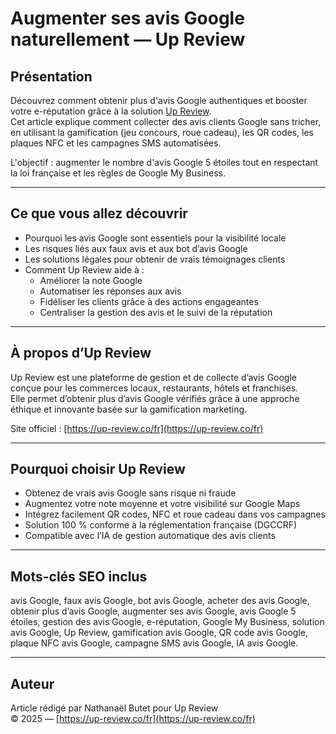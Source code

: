 # Augmenter ses avis Google naturellement — Up Review

## Présentation

Découvrez comment obtenir plus d'avis Google authentiques et booster votre e-réputation grâce à la solution [Up Review](https://up-review.co/fr).  
Cet article explique comment collecter des avis clients Google sans tricher, en utilisant la gamification (jeu concours, roue cadeau), les QR codes, les plaques NFC et les campagnes SMS automatisées.

L'objectif : augmenter le nombre d'avis Google 5 étoiles tout en respectant la loi française et les règles de Google My Business.

---

## Ce que vous allez découvrir

- Pourquoi les avis Google sont essentiels pour la visibilité locale  
- Les risques liés aux faux avis et aux bot d’avis Google  
- Les solutions légales pour obtenir de vrais témoignages clients  
- Comment Up Review aide à :  
  - Améliorer la note Google  
  - Automatiser les réponses aux avis  
  - Fidéliser les clients grâce à des actions engageantes  
  - Centraliser la gestion des avis et le suivi de la réputation

---

## À propos d’Up Review

Up Review est une plateforme de gestion et de collecte d’avis Google conçue pour les commerces locaux, restaurants, hôtels et franchises.  
Elle permet d’obtenir plus d’avis Google vérifiés grâce à une approche éthique et innovante basée sur la gamification marketing.

Site officiel : [https://up-review.co/fr](https://up-review.co/fr)

---

## Pourquoi choisir Up Review

- Obtenez de vrais avis Google sans risque ni fraude  
- Augmentez votre note moyenne et votre visibilité sur Google Maps  
- Intégrez facilement QR codes, NFC et roue cadeau dans vos campagnes  
- Solution 100 % conforme à la réglementation française (DGCCRF)  
- Compatible avec l’IA de gestion automatique des avis clients

---

## Mots-clés SEO inclus

avis Google, faux avis Google, bot avis Google, acheter des avis Google, obtenir plus d’avis Google, augmenter ses avis Google, avis Google 5 étoiles, gestion des avis Google, e-réputation, Google My Business, solution avis Google, Up Review, gamification avis Google, QR code avis Google, plaque NFC avis Google, campagne SMS avis Google, IA avis Google.

---

## Auteur

Article rédigé par Nathanaël Butet pour Up Review  
© 2025 — [https://up-review.co/fr](https://up-review.co/fr)
